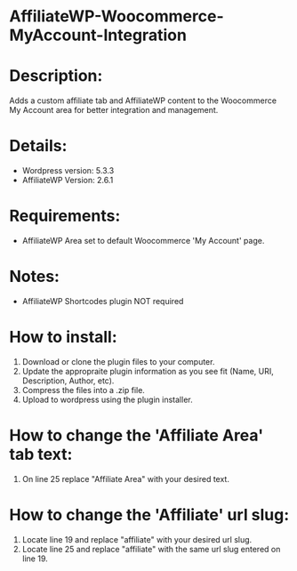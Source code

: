 # AffiliateWP-Woocommerce-MyAccount-Integration

# Description:
Adds a custom affiliate tab and AffiliateWP content to the Woocommerce My Account area for better integration and management.

# Details:
- Wordpress version: 5.3.3
- AffiliateWP Version: 2.6.1

# Requirements:
- AffiliateWP Area set to default Woocommerce 'My Account' page.

# Notes:
- AffiliateWP Shortcodes plugin NOT required

# How to install:
1. Download or clone the plugin files to your computer.
2. Update the appropraite plugin information as you see fit (Name, URI, Description, Author, etc).
3. Compress the files into a .zip file.
4. Upload to wordpress using the plugin installer.

# How to change the 'Affiliate Area' tab text:
1. On line 25 replace "Affiliate Area" with your desired text.

# How to change the 'Affiliate' url slug:
1. Locate line 19 and replace "affiliate" with your desired url slug.
2. Locate line 25 and replace "affiliate" with the same url slug entered on line 19.